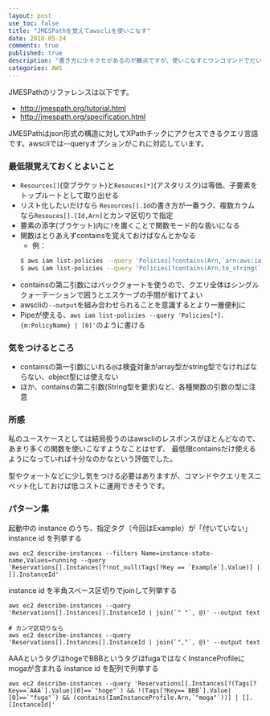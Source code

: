 ```yaml
---
layout: post
use_toc: false
title: "JMESPathを覚えてawscliを使いこなす"
date: 2018-05-24
comments: true
published: true
description: "書き方に少々クセがあるのが難点ですが、使いこなすとワンコマンドでだいたい事足りるようになるのでCIなどで助かります。awscliを使うひとは覚えておいて損はないです。"
categories: AWS
---
```


JMESPathのリファレンスは以下です。

* http://jmespath.org/tutorial.html
* http://jmespath.org/specification.html

JMESPathはjson形式の構造に対してXPathチックにアクセスできるクエリ言語です。awscliでは--queryオプションがこれに対応しています。

### 最低限覚えておくとよいこと

* `Resources[]`(空ブラケット)と`Resouces[*]`(アスタリスク)は等価、子要素をトップルートとして取り出せる
* リスト化したいだけなら `Resources[].Id`の書き方が一番ラク、複数カラムなら`Resouces[].[Id,Arn]`とカンマ区切りで指定
* 要素の添字(ブラケット)内に`?`を置くことで関数モード的な扱いになる
* 関数はとりあえずcontainsを覚えておけばなんとかなる
    * 例：
    ```sh
    $ aws iam list-policies --query 'Policies[?contains(Arn,`arn:aws:iam::aws`)].Arn'
    $ aws iam list-policies --query 'Policies[?contains(Arn,to_string(`999999999999`))].Arn'
    ```
* containsの第二引数にはバッククォートを使うので、クエリ全体はシングルクォーテーションで囲うとエスケープの手間が省けてよい
* awscliの`--output`を組み合わせられることを意識するとより一層便利に
* Pipeが使える、`aws iam list-policies --query 'Policies[*].{m:PolicyName} | [0]'`のように書ける

### 気をつけるところ

* containsの第一引数にいれる`@`は検査対象がarray型かstring型でなければならない、object型には使えない
* ほか、containsの第二引数(String型を要求)など、各種関数の引数の型に注意

### 所感

私のユースケースとしては結局扱うのはawscliのレスポンスがほとんどなので、
あまり多くの関数を使いこなすようなことはせず、
最低限containsだけ使えるようになっていれば十分なのかなという評価でした。

型やクォートなどに少し気をつける必要はありますが、コマンドやクエリをスニペット化しておけば低コストに運用できそうです。

### パターン集

起動中の instance のうち、指定タグ（今回はExample）が「付いていない」 instance id を列挙する
```
aws ec2 describe-instances --filters Name=instance-state-name,Values=running --query 'Reservations[].Instances[?!not_null(Tags[?Key == `Example`].Value)] | [].InstanceId'
```

instance id を半角スペース区切りでjoinして列挙する
```
aws ec2 describe-instances --query 'Reservations[].Instances[].InstanceId | join(`" "`, @)' --output text

# カンマ区切りなら
aws ec2 describe-instances --query 'Reservations[].Instances[].InstanceId | join(`","`, @)' --output text
```

AAAというタグはhogeでBBBというタグはfugaではなくInstanceProfileにmogaが含まれる instance id を配列で列挙する
```
aws ec2 describe-instances --query 'Reservations[].Instances[?(Tags[?Key==`AAA`].Value|[0]==`"hoge"`) && !(Tags[?Key==`BBB`].Value|[0]==`"fuga"`) && (contains(IamInstanceProfile.Arn,`"moga"`))] | [].[InstanceId]'
```
